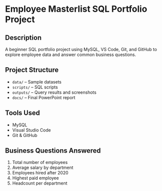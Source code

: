 # Employee Masterlist SQL Portfolio Project

## Description
A beginner SQL portfolio project using MySQL, VS Code, Git, and GitHub to explore employee data and answer common business questions.

## Project Structure
- `data/` – Sample datasets
- `scripts/` – SQL scripts
- `outputs/` – Query results and screenshots
- `docs/` – Final PowerPoint report

## Tools Used
- MySQL
- Visual Studio Code
- Git & GitHub

## Business Questions Answered
1. Total number of employees
2. Average salary by department
3. Employees hired after 2020
4. Highest paid employee
5. Headcount per department
